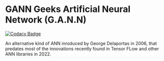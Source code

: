 # GANN Geeks Artificial Neural Network (G.A.N.N)

[![Codacy Badge](https://app.codacy.com/project/badge/Grade/889562a17e174c438fd56d35780822b0)](https://www.codacy.com/gh/g0d/GANN/dashboard?utm_source=github.com&amp;utm_medium=referral&amp;utm_content=g0d/GANN&amp;utm_campaign=Badge_Grade)

An alternative kind of ANN inroduced by George Delaportas in 2006, that predates most of the innovations recently found in Tensor FLow and other ANN libraries in 2022.
